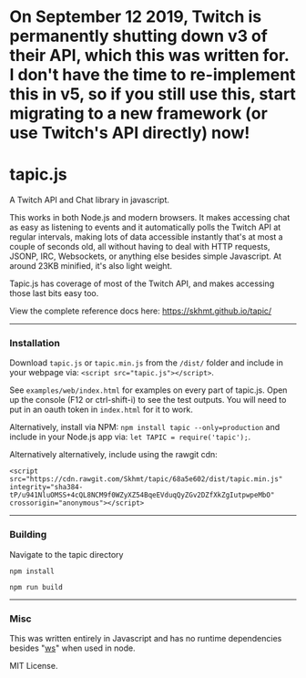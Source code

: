 # On September 12 2019, Twitch is permanently shutting down v3 of their API, which this was written for. I don't have the time to re-implement this in v5, so if you still use this, start migrating to a new framework (or use Twitch's API directly) now!





# tapic.js
A Twitch API and Chat library in javascript.

This works in both Node.js and modern browsers. It makes accessing chat as easy as listening to events and it automatically polls the Twitch API 
at regular intervals, making lots of data accessible instantly that's at most a couple of seconds old, all without having to deal with 
HTTP requests, JSONP, IRC, Websockets, or anything else besides simple Javascript. At around 23KB minified, it's also light weight. 

Tapic.js has coverage of most of the Twitch API, and makes accessing those last bits easy too.

View the complete reference docs here: https://skhmt.github.io/tapic/

---

### Installation

Download `tapic.js` or `tapic.min.js` from the `/dist/` folder and include in your webpage via: `<script src="tapic.js"></script>`.

See `examples/web/index.html` for examples on every part of tapic.js. Open up the console (F12 or ctrl-shift-i) to see the test outputs.
You will need to put in an oauth token in `index.html` for it to work.

Alternatively, install via NPM: `npm install tapic --only=production` and include in your Node.js app via: `let TAPIC = require('tapic');`.

Alternatively alternatively, include using the rawgit cdn:

```
<script src="https://cdn.rawgit.com/Skhmt/tapic/68a5e602/dist/tapic.min.js" integrity="sha384-tP/u941NluOMSS+4cQL8NCM9f0WZyXZ54BqeEVduqQyZGv2DZfXkZgIutpwpeMbO" crossorigin="anonymous"></script>
```

---

### Building

Navigate to the tapic directory

`npm install`

`npm run build`

---

### Misc

This was written entirely in Javascript and has no runtime dependencies besides "[ws](https://www.npmjs.com/package/ws)" when used in node.

MIT License.
